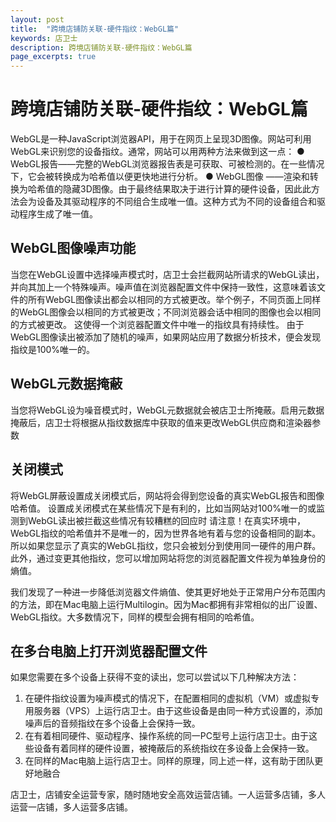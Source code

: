 ```yaml
---
layout: post
title:  "跨境店铺防关联-硬件指纹：WebGL篇"
keywords: 店卫士
description: 跨境店铺防关联-硬件指纹：WebGL篇
page_excerpts: true
---
```

# 跨境店铺防关联-硬件指纹：WebGL篇
WebGL是一种JavaScript浏览器API，用于在网页上呈现3D图像。网站可利用WebGL来识别您的设备指纹。通常，网站可以用两种方法来做到这一点：
● WebGL报告——完整的WebGL浏览器报告表是可获取、可被检测的。在一些情况下，它会被转换成为哈希值以便更快地进行分析。
● WebGL图像 ——渲染和转换为哈希值的隐藏3D图像。由于最终结果取决于进行计算的硬件设备，因此此方法会为设备及其驱动程序的不同组合生成唯一值。这种方式为不同的设备组合和驱动程序生成了唯一值。
## WebGL图像噪声功能
当您在WebGL设置中选择噪声模式时，店卫士会拦截网站所请求的WebGL读出，并向其加上一个特殊噪声。噪声值在浏览器配置文件中保持一致性，这意味着该文件的所有WebGL图像读出都会以相同的方式被更改。举个例子，不同页面上同样的WebGL图像会以相同的方式被更改；不同浏览器会话中相同的图像也会以相同的方式被更改。
这使得一个浏览器配置文件中唯一的指纹具有持续性。
由于WebGL图像读出被添加了随机的噪声，如果网站应用了数据分析技术，便会发现指纹是100%唯一的。
## WebGL元数据掩蔽
当您将WebGL设为噪音模式时，WebGL元数据就会被店卫士所掩蔽。启用元数据掩蔽后，店卫士将根据从指纹数据库中获取的值来更改WebGL供应商和渲染器参数
## 关闭模式
将WebGL屏蔽设置成关闭模式后，网站将会得到您设备的真实WebGL报告和图像哈希值。
设置成关闭模式在某些情况下是有利的，比如当网站对100%唯一的或监测到WebGL读出被拦截这些情况有较糟糕的回应时
请注意！在真实环境中，WebGL指纹的哈希值并不是唯一的，因为世界各地有着与您的设备相同的副本。所以如果您显示了真实的WebGL指纹，您只会被划分到使用同一硬件的用户群。此外，通过变更其他指纹，您可以增加网站将您的浏览器配置文件视为单独身份的熵值。

我们发现了一种进一步降低浏览器文件熵值、使其更好地处于正常用户分布范围内的方法，即在Mac电脑上运行Multilogin。因为Mac都拥有非常相似的出厂设置、WebGL指纹。大多数情况下，同样的模型会拥有相同的哈希值。
## 在多台电脑上打开浏览器配置文件
如果您需要在多个设备上获得不变的读出，您可以尝试以下几种解决方法：
1. 在硬件指纹设置为噪声模式的情况下，在配置相同的虚拟机（VM）或虚拟专用服务器（VPS）上运行店卫士。由于这些设备是由同一种方式设置的，添加噪声后的音频指纹在多个设备上会保持一致。
2. 在有着相同硬件、驱动程序、操作系统的同一PC型号上运行店卫士。由于这些设备有着同样的硬件设置，被掩蔽后的系统指纹在多设备上会保持一致。
3. 在同样的Mac电脑上运行店卫士。同样的原理，同上述一样，这有助于团队更好地融合

店卫士，店铺安全运营专家，随时随地安全高效运营店铺。一人运营多店铺，多人运营一店铺，多人运营多店铺。

